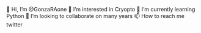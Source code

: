 👋 Hi, I’m @GonzaRAone
👀 I’m interested in Cryopto
🌱 I’m currently learning Python
💞️ I’m looking to collaborate on many years
📫 How to reach me twitter
